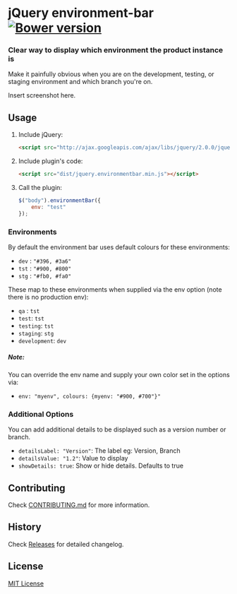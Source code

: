 # jQuery environment-bar [![Bower version](https://badge.fury.io/bo/environment-bar.svg)](http://badge.fury.io/bo/environment-bar)

### Clear way to display which environment the product instance is

Make it painfully obvious when you are on the development, testing, or staging environment and which branch you're on.

Insert screenshot here.


## Usage

1. Include jQuery:

	```html
	<script src="http://ajax.googleapis.com/ajax/libs/jquery/2.0.0/jquery.min.js"></script>
	```

2. Include plugin's code:

	```html
	<script src="dist/jquery.environmentbar.min.js"></script>
	```

3. Call the plugin:

	```javascript
	$("body").environmentBar({
		env: "test"
	});
	```

### Environments
By default the environment bar uses default colours for these environments:

* `dev` : `"#396, #3a6"`
* `tst` : `"#900, #800"`
* `stg` : `"#fb0, #fa0"`

These map to these environments when supplied via the env option (note there is no production env):

* `qa` : `tst`
* `test`: `tst`
* `testing`: `tst`
* `staging`: `stg`
* `development`: `dev`

##### Note:
You can override the env name and supply your own color set in the options via:

* ```env: "myenv", colours: {myenv: "#900, #700"}"```


### Additional Options

You can add additional details to be displayed such as a version number or branch.

* ```detailsLabel: "Version"```: The label eg: Version, Branch
* ```detailsValue: "1.2"```: Value to display
* ```showDetails: true```: Show or hide details. Defaults to true


## Contributing

Check [CONTRIBUTING.md](https://github.com/stage3systems/environment-bar/blob/master/CONTRIBUTING.md) for more information.

## History

Check [Releases](https://github.com/stage3systems/environment-bar/releases) for detailed changelog.

## License

[MIT License](https://github.com/stage3systems/environment-bar/blob/master/LICENSE.txt)
